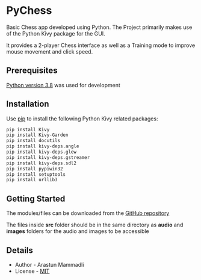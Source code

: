 # PyChess
Basic Chess app developed using Python. The Project primarily makes 
use of the Python Kivy package for the GUI. 

It provides a 2-player Chess 
interface as well as a Training mode to improve mouse movement and click speed.

## Prerequisites
[Python version 3.8](https://www.python.org/downloads/release/python-380/) 
was used for development

## Installation
Use [pip](https://pip.pypa.io/en/stable/) to install the following Python Kivy related packages:

```bash
pip install Kivy
pip install Kivy-Garden
pip install docutils
pip install kivy-deps.angle
pip install kivy-deps.glew
pip install kivy-deps.gstreamer
pip install kivy-deps.sdl2
pip install pypiwin32
pip install setuptools
pip install urllib3
```

## Getting Started
The modules/files can be downloaded from the [GitHub repository](https://github.com/ArastunM/PyChess.git)

The files inside **src** folder should be in the same directory as **audio** and **images** folders 
for the audio and images to be accessible

## Details
- Author - Arastun Mammadli
- License - [MIT](LICENSE)
